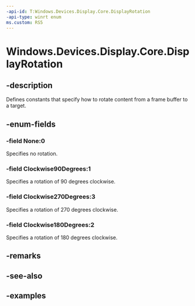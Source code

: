 ```yaml
---
-api-id: T:Windows.Devices.Display.Core.DisplayRotation
-api-type: winrt enum
ms.custom: RS5
---
```


<!-- Enumeration syntax.
public enum DisplayRotation : int 
-->

# Windows.Devices.Display.Core.DisplayRotation

## -description
Defines constants that specify how to rotate content from a frame buffer to a target.

## -enum-fields

### -field None:0
Specifies no rotation.

### -field Clockwise90Degrees:1
Specifies a rotation of 90 degrees clockwise.

### -field Clockwise270Degrees:3
Specifies a rotation of 270 degrees clockwise.

### -field Clockwise180Degrees:2
Specifies a rotation of 180 degrees clockwise.

## -remarks

## -see-also

## -examples
